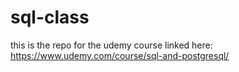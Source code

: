 # sql-class

this is the repo for the udemy course linked here: https://www.udemy.com/course/sql-and-postgresql/